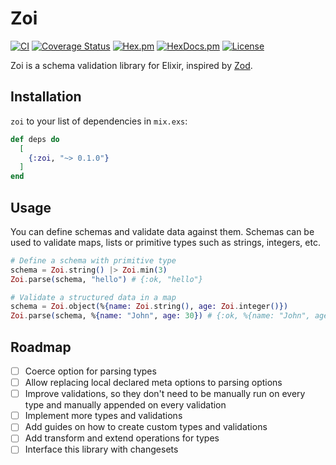 # Zoi

[![CI](https://github.com/phcurado/zoi/actions/workflows/ci.yml/badge.svg)](https://github.com/phcurado/zoi/actions/workflows/ci.yml)
[![Coverage Status](https://coveralls.io/repos/github/phcurado/zoi/badge.svg?branch=main)](https://coveralls.io/github/phcurado/zoi?branch=main)
[![Hex.pm](https://img.shields.io/hexpm/v/zoi)](https://hex.pm/packages/zoi)
[![HexDocs.pm](https://img.shields.io/badge/Docs-HexDocs-blue)](https://hexdocs.pm/zoi)
[![License](https://img.shields.io/hexpm/l/zoi.svg)](https://hex.pm/packages/zoi)

Zoi is a schema validation library for Elixir, inspired by [Zod](https://zod.dev/).

## Installation

`zoi` to your list of dependencies in `mix.exs`:

```elixir
def deps do
  [
    {:zoi, "~> 0.1.0"}
  ]
end
```

## Usage

You can define schemas and validate data against them. Schemas can be used to validate maps, lists or primitive types such as strings, integers, etc.

```elixir
# Define a schema with primitive type
schema = Zoi.string() |> Zoi.min(3)
Zoi.parse(schema, "hello") # {:ok, "hello"}

# Validate a structured data in a map
schema = Zoi.object(%{name: Zoi.string(), age: Zoi.integer()})
Zoi.parse(schema, %{name: "John", age: 30}) # {:ok, %{name: "John", age: 30}}
```

## Roadmap

- [ ] Coerce option for parsing types
- [ ] Allow replacing local declared meta options to parsing options
- [ ] Improve validations, so they don't need to be manually run on every type and manually appended on every validation
- [ ] Implement more types and validations
- [ ] Add guides on how to create custom types and validations
- [ ] Add transform and extend operations for types
- [ ] Interface this library with changesets
